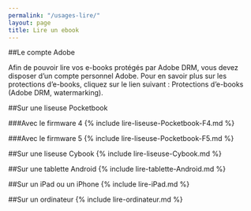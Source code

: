 ```yaml
---
permalink: "/usages-lire/"
layout: page
title: Lire un ebook
---
```


##Le compte Adobe

Afin de pouvoir lire vos e-books protégés par Adobe DRM, vous devez disposer d’un compte personnel Adobe.
Pour en savoir plus sur les protections d’e-books, cliquez sur le lien suivant : Protections d’e-books (Adobe DRM, watermarking).

##Sur une liseuse Pocketbook

###Avec le firmware 4
{% include lire-liseuse-Pocketbook-F4.md %}

###Avec le firmware 5
{% include lire-liseuse-Pocketbook-F5.md %}

##Sur une liseuse Cybook
{% include lire-liseuse-Cybook.md %}

##Sur une tablette Android
{% include lire-tablette-Android.md %}

##Sur un iPad ou un iPhone
{% include lire-iPad.md %}

##Sur un ordinateur
{% include lire-ordinateur.md %}
